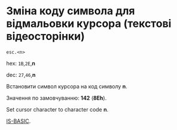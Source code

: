 # Зміна коду символа для відмальовки курсора (текстові відеосторінки)

`esc.<n>`

hex: `1B`,`2E`,**n**  

dec: `27`,`46`,**n**  

Встановити символ курсора на код символу **n**.

Значення по замовчуванню: **142** (**8Eh**). 

Set cursor character to character code **n**.

[IS-BASIC](../../is-basic_man-en/man_vo-cursor.md).